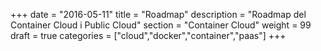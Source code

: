 +++
date        = "2016-05-11"
title       = "Roadmap"
description = "Roadmap del Container Cloud i Public Cloud"
section     = "Container Cloud"
weight      = 99
draft 		= true
categories  = ["cloud","docker","container","paas"]
+++

<!--iframe src='https://cdn.knightlab.com/libs/timeline3/latest/embed/index.html?source=1CNmdw6X_BmaREbGKsPfXKjs0FEVap5vqPXDCo4LVhbs&amp;font=Default&amp;lang=ca&amp;initial_zoom=2&amp;height=650&amp;start_at_end=true' width='100%' height='650' frameborder='0'></iframe-->


<link title="timeline-styles" rel="stylesheet" href="https://cdn.knightlab.com/libs/timeline3/latest/css/timeline.css" />

<script src="/js/sheet2array.js"></script>
<script src="https://cdn.knightlab.com/libs/timeline3/latest/js/timeline.js"></script>

<div id='timeline-embed' style="width: 100%; height: 600px"></div>

<script type="text/javascript">

	   $.getJSON("https://script.google.com/macros/s/AKfycbwxChBaW2lQQthQKTMPvulYDivJkIzFb_aaJmviLaItbFM9fDq3/exec?callback=?", null, function(results){
	   			
				var additionalOptions = {
			    	start_at_slide: results.slide,
			        timenav_height: 200,
			        height : 650,
			        initial_zoom: 6,
			        language : "ca"
			    }	   			

			    console.log(additionalOptions)

			  	timeline = new TL.Timeline('timeline-embed', 'https://docs.google.com/spreadsheets/d/1wCymkRrs6skIOh5_rajU1HIe5KxD1S20zjU9tVZAcOI/pubhtml', additionalOptions);
	   });


</script>